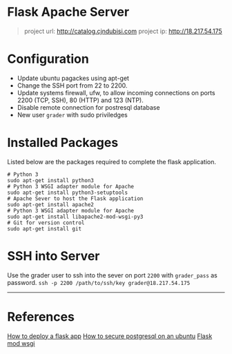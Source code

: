 # Flask Apache Server
> project url: http://catalog.cjndubisi.com 
> project ip: http://18.217.54.175

# Configuration
- Update ubuntu pagackes using apt-get
- Change the SSH port from 22 to 2200.
- Update systems firewall, ufw, to allow incoming connections on ports 2200 (TCP, SSH), 80 (HTTP) and 123 (NTP).
- Disable remote connection for postresql database
- New user `grader` with sudo priviledges

# Installed Packages
Listed below are the packages required to complete the flask application.
````
# Python 3
sudo apt-get install python3
# Python 3 WSGI adapter module for Apache
sudo apt-get install python3-setuptools
# Apache Sever to host the Flask application
sudo apt-get install apache2 
# Python 3 WSGI adapter module for Apache
sudo apt-get install libapache2-mod-wsgi-py3
# Git for version control
sudo apt-get install git
````

# SSH  into Server
Use the grader user to ssh into the sever on port `2200` with `grader_pass` as password.
`ssh -p 2200 /path/to/ssh/key grader@18.217.54.175`

---
# References
[How to deploy a flask app](https://www.digitalocean.com/community/tutorials/how-to-deploy-a-flask-application-on-an-ubuntu-vps)
[How to secure postgresql on an ubuntu](https://www.digitalocean.com/community/tutorials/how-to-secure-postgresql-on-an-ubuntu-vps)
[Flask mod wsgi](http://flask.pocoo.org/docs/0.12/deploying/mod_wsgi)
